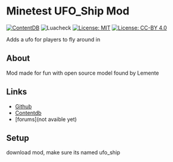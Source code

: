 # Minetest UFO_Ship Mod

[![ContentDB](https://content.minetest.net/packages/wsor4035/ufo_ship/shields/downloads/)](https://content.minetest.net/packages/wsor4035/ufo_ship/)
![Luacheck](https://github.com/TerraQuest-Studios/ufo_ship/workflows/luacheck/badge.svg)
[![License: MIT](https://img.shields.io/badge/License-MIT-blue.svg)](https://spdx.org/licenses/MIT)
[![License: CC-BY 4.0](https://img.shields.io/badge/License-CC%20BY%204.0-blue.svg)](https://spdx.org/licenses/CC-BY-4.0)

Adds a ufo for players to fly around in  

## About

Mod made for fun with open source model found by Lemente

## Links

* [Github](https://github.com/TerraQuest-Studios/ufo_ship)
* [Contentdb](https://content.minetest.net/packages/wsor4035/ufo_ship/)
* [forums](not avaible yet)

## Setup

download mod, make sure its named ufo_ship  